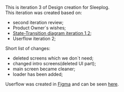 This is iteration 3 of Design creation for Sleeplog.<br>
This iteration was created based on:
- second iteration review;
- Product Owner`s wishes;
- [State-Transition diagram iteration 1,2](https://miro.com/app/board/uXjVMcgFYnw=/);
- Userflow iteration 2;

Short list of changes:
- deleted screens which we don`t need;
- changed intro screens(deleted UI part);
- main screen became cleaner;
- loader has been added;

Userflow was created in [Figma](https://figma.com/) and can be seen [here](https://www.figma.com/file/Ofc3SPUji9Zws3sCSE52p9/Sleeping-app-designcode?node-id=311-12).
